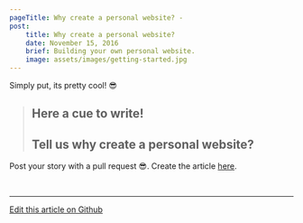 ```yaml
---
pageTitle: Why create a personal website? -
post:
    title: Why create a personal website?
    date: November 15, 2016
    brief: Building your own personal website.
    image: assets/images/getting-started.jpg
---
```


Simply put, its pretty cool! &#x1f60e;

> ## Here a cue to write!
> ## Tell us why create a personal website?

Post your story with a pull request &#x1f60e;. Create the article [here](https://github.com/znck/sereno.in/edit/master/content/_blog/build-your-website/).

  <br>

-- -- --
[Edit this article on Github](https://github.com/znck/sereno.in/edit/master/content/_blog/build-your-website/2016-11-15-getting-started.md)

[1]: http://php.net/manual/en/install.php
[2]: https://getcomposer.org
[3]: https://docs.npmjs.com
[4]: https://yarnpkg.com/en/docs/install

